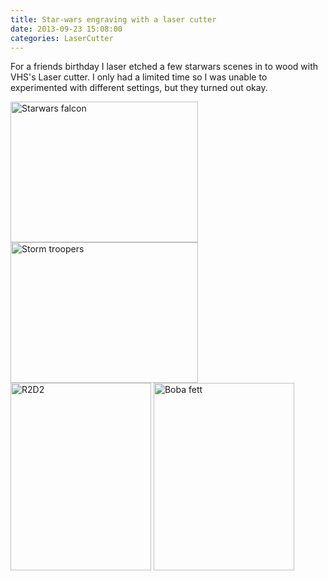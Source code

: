 ```yaml
---
title: Star-wars engraving with a laser cutter 
date: 2013-09-23 15:08:00
categories: LaserCutter
---
```

For a friends birthday I laser etched a few starwars scenes in to wood with VHS's Laser cutter. I only had a limited time so I was unable to experimented with different settings, but they turned out okay.

<img class="alignnone size-medium wp-image-3485" alt="Starwars falcon" src="/public/uploads/2013/09/2013-09-20-23.16.14-300x225.jpg" width="300" height="225" />

<img class="alignnone size-medium wp-image-3486" alt="Storm troopers " src="/public/uploads/2013/09/2013-09-20-23.51.12-300x225.jpg" width="300" height="225" />

<img class="alignnone size-medium wp-image-3487" alt="R2D2" src="/public/uploads/2013/09/2013-09-20-21.50.43-225x300.jpg" width="225" height="300" />

<img class="alignnone size-medium wp-image-3484" alt="Boba fett " src="/public/uploads/2013/09/2013-09-20-22.22.53-225x300.jpg" width="225" height="300" />
